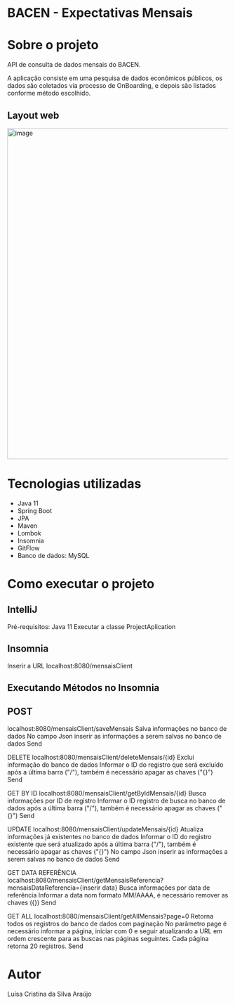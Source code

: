 # BACEN - Expectativas Mensais


# Sobre o projeto

API de consulta de dados mensais do BACEN.

A aplicação consiste em uma pesquisa de dados econômicos públicos, os dados são coletados via processo de OnBoarding, e depois são listados conforme método escolhido.

## Layout web
<img width="753" alt="image" src="https://user-images.githubusercontent.com/106829344/205995079-0aaa839d-5ea0-45d8-a89b-39ed0e3299ad.png">




# Tecnologias utilizadas
- Java 11
- Spring Boot
- JPA 
- Maven
- Lombok
- Insomnia
- GitFlow
- Banco de dados: MySQL

# Como executar o projeto

## IntelliJ
Pré-requisitos: Java 11
Executar a classe ProjectAplication

## Insomnia
Inserir a URL localhost:8080/mensaisClient

## Executando Métodos no Insomnia
## POST
localhost:8080/mensaisClient/saveMensais
Salva informações no banco de dados
No campo Json inserir as informações a serem salvas no banco de dados
Send

DELETE
localhost:8080/mensaisClient/deleteMensais/{id}
Exclui informação do banco de dados
Informar o ID do registro que será excluído após a última barra ("/"), também é necessário apagar as chaves ("{}")
Send

GET BY ID
localhost:8080/mensaisClient/getByIdMensais/{id}
Busca informações por ID de registro
Informar o ID registro de busca no banco de dados após a última barra ("/"), também é necessário apagar as chaves ("{}")
Send

UPDATE
localhost:8080/mensaisClient/updateMensais/{id}
Atualiza informações já existentes no banco de dados
Informar o ID do registro existente que será atualizado após a última barra ("/"), também é necessário apagar as chaves ("{}")
No campo Json inserir as informações a serem salvas no banco de dados
Send

GET DATA REFERÊNCIA
localhost:8080/mensaisClient/getMensaisReferencia?mensaisDataReferencia={inserir data}
Busca informações por data de referência 
Informar a data nom formato MM/AAAA, é necessário remover as chaves ({})
Send

GET ALL
localhost:8080/mensaisClient/getAllMensais?page=0
Retorna todos os registros do banco de dados com paginação 
No parâmetro page é necessário informar a página, iniciar com 0 e seguir atualizando a URL em ordem crescente para as buscas nas páginas seguintes. Cada página retorna 20 registros.
Send



# Autor

Luísa Cristina da Silva Araújo



